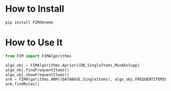  # How to Install
```shell
pip install FIMdeneme
```
# How to Use It
```python
from FIM import FIMAlgorithms

algo_obj = FIMAlgorithms.Apriori(DB,SingleItems,MinAbsSupp)
algo_obj.findFrequentItems()
algo_obj.showFrequentItems()
arm = FIMAlgorithms.ARM((DATABASE,SingleItems), algo_obj.FREQUENTITEMSETS, minconf = 0.9, minkulc = 0.4)
arm.findRules()
```